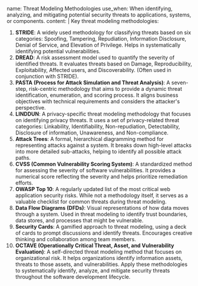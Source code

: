 name: Threat Modeling Methodologies
use_when: When identifying, analyzing, and mitigating potential security threats to applications, systems, or components.
content: |
  Key threat modeling methodologies:
  1.  **STRIDE**: A widely used methodology for classifying threats based on six categories: Spoofing, Tampering, Repudiation, Information Disclosure, Denial of Service, and Elevation of Privilege. Helps in systematically identifying potential vulnerabilities.
  2.  **DREAD**: A risk assessment model used to quantify the severity of identified threats. It evaluates threats based on Damage, Reproducibility, Exploitability, Affected users, and Discoverability. (Often used in conjunction with STRIDE).
  3.  **PASTA (Process for Attack Simulation and Threat Analysis)**: A seven-step, risk-centric methodology that aims to provide a dynamic threat identification, enumeration, and scoring process. It aligns business objectives with technical requirements and considers the attacker's perspective.
  4.  **LINDDUN**: A privacy-specific threat modeling methodology that focuses on identifying privacy threats. It uses a set of privacy-related threat categories: Linkability, Identifiability, Non-repudiation, Detectability, Disclosure of information, Unawareness, and Non-compliance.
  5.  **Attack Trees**: A formal, hierarchical diagramming method for representing attacks against a system. It breaks down high-level attacks into more detailed sub-attacks, helping to identify all possible attack paths.
  6.  **CVSS (Common Vulnerability Scoring System)**: A standardized method for assessing the severity of software vulnerabilities. It provides a numerical score reflecting the severity and helps prioritize remediation efforts.
  7.  **OWASP Top 10**: A regularly updated list of the most critical web application security risks. While not a methodology itself, it serves as a valuable checklist for common threats during threat modeling.
  8.  **Data Flow Diagrams (DFDs)**: Visual representations of how data moves through a system. Used in threat modeling to identify trust boundaries, data stores, and processes that might be vulnerable.
  9.  **Security Cards**: A gamified approach to threat modeling, using a deck of cards to prompt discussions and identify threats. Encourages creative thinking and collaboration among team members.
  10. **OCTAVE (Operationally Critical Threat, Asset, and Vulnerability Evaluation)**: A self-directed threat modeling method that focuses on organizational risk. It helps organizations identify information assets, threats to those assets, and vulnerabilities.
  Apply these methodologies to systematically identify, analyze, and mitigate security threats throughout the software development lifecycle.


